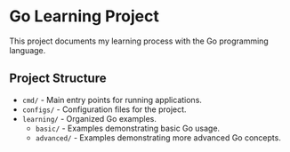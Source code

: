 # Go Learning Project

This project documents my learning process with the Go programming language.

## Project Structure

- `cmd/` - Main entry points for running applications.
- `configs/` - Configuration files for the project.
- `learning/` - Organized Go examples.
  - `basic/` - Examples demonstrating basic Go usage.
  - `advanced/` - Examples demonstrating more advanced Go concepts.
